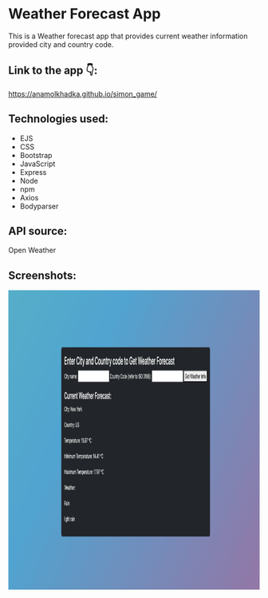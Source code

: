 # Weather Forecast App

This is a Weather forecast app that provides current weather information provided city and country code.

## Link to the app 👇:
https://anamolkhadka.github.io/simon_game/

## Technologies used:

- EJS
- CSS
- Bootstrap
- JavaScript
- Express
- Node
- npm
- Axios
- Bodyparser

## API source:

Open Weather
  
## Screenshots:
<img src="./screenshot.png" width="1200" height="600">
